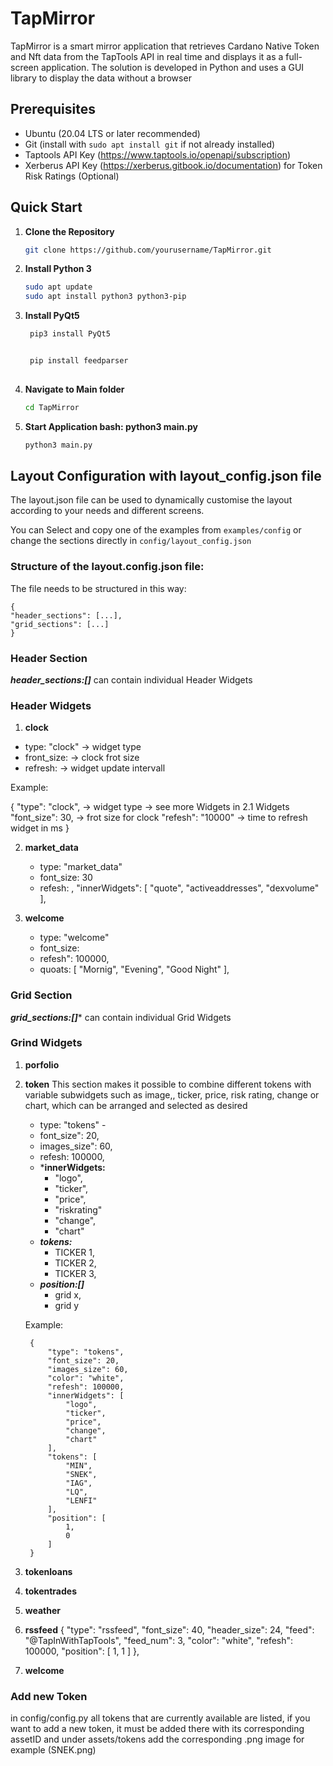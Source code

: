 # TapMirror
TapMirror is a smart mirror application that retrieves Cardano Native Token and Nft data from the TapTools API in real time and displays it as a full-screen application. The solution is developed in Python and uses a GUI library to display the data without a browser

## Prerequisites
- Ubuntu (20.04 LTS or later recommended)
- Git (install with `sudo apt install git` if not already installed)
- Taptools API Key (https://www.taptools.io/openapi/subscription)
- Xerberus API Key (https://xerberus.gitbook.io/documentation) for Token Risk Ratings (Optional)

## Quick Start

1. **Clone the Repository**
   ```bash
   git clone https://github.com/yourusername/TapMirror.git
2. **Install Python 3** 
    ```bash
    sudo apt update
    sudo apt install python3 python3-pip
3. **Install PyQt5**
   ```bash
    pip3 install PyQt5


    pip install feedparser
    
4. **Navigate to Main folder**
    ```bash
    cd TapMirror
5. **Start Application bash: python3 main.py**
    ```bash
    python3 main.py

## Layout Configuration with layout_config.json file

The layout.json file can be used to dynamically customise the layout according to your needs and different screens.

You can Select and copy one of the examples from `examples/config` or change the sections directly in `config/layout_config.json` 


### Structure of the layout.config.json file:

The file needs to be structured in this way: 
    
    {
    "header_sections": [...],
    "grid_sections": [...] 
    }


### Header Section

***header_sections:[]*** can contain individual Header Widgets

### Header Widgets

1. **clock**
- type: "clock" -> widget type 
- front_size:   -> clock frot size
- refresh:      -> widget update intervall 

Example:

{
"type": "clock",      -> widget type -> see more Widgets in 2.1 Widgets
"font_size": 30,      -> frot size for clock 
"refesh": "10000"     -> time to refresh widget in ms 
}

2. **market_data**
    - type: "market_data"
    - font_size: 30
    - refesh: ,
            "innerWidgets": [
                "quote",
                "activeaddresses",
                "dexvolume"
            ],

3. **welcome**
    - type: "welcome"
    - font_size:
    - refesh": 100000,
    - quoats: [
                "Mornig",
                "Evening",
                "Good Night"
            ],


### Grid Section

***grid_sections:[]**** can contain individual Grid Widgets

### Grind Widgets
1. **porfolio**

2. **token**
This section makes it possible to combine different tokens with variable subwidgets such as image,, ticker, price, risk rating, change or chart, which can be arranged and selected as desired

    - type: "tokens" -      
    - font_size": 20,
    - images_size": 60,
    - refesh: 100000,
    - ***innerWidgets:** 
        - "logo",
        - "ticker",
        - "price",
        - "riskrating"
        - "change",
        - "chart"
    - ***tokens:*** 
        - TICKER 1,
        - TICKER 2,
        - TICKER 3,
    - ***position:[]***
        - grid x,
        - grid y
            
    Example:

        {
            "type": "tokens",       
            "font_size": 20,
            "images_size": 60,
            "color": "white",
            "refesh": 100000,
            "innerWidgets": [
                "logo",
                "ticker",
                "price",
                "change",
                "chart"
            ],
            "tokens": [
                "MIN",
                "SNEK",
                "IAG",
                "LQ",
                "LENFI"
            ],
            "position": [
                1,
                0
            ]
        }

4. **tokenloans**
5. **tokentrades**
6. **weather**
7. **rssfeed**
{
            "type": "rssfeed",
            "font_size": 40,
            "header_size": 24,
            "feed": "@TapInWithTapTools",
            "feed_num": 3,
            "color": "white",
            "refesh": 100000,
            "position": [
                1,
                1
            ]
        },
7. **welcome**

### Add new Token
in config/config.py all tokens that are currently available are listed, if you want to add a new token, it must be added there with its corresponding assetID and under assets/tokens add the corresponding .png image for example (SNEK.png)
